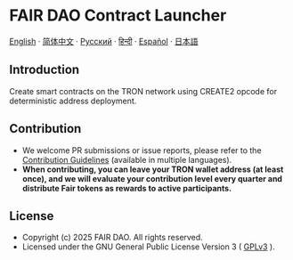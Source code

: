 # FAIR DAO Contract Launcher

[English](README.md)  ·  [简体中文](README_CN.md)  ·  [Русский](README_RU.md)  ·  [हिन्दी](README_HI.md)  ·  [Español](README_ES.md)  ·  [日本語](README_JA.md)

## Introduction
Create smart contracts on the TRON network using CREATE2 opcode for deterministic address deployment.

## Contribution

* We welcome PR submissions or issue reports, please refer to the [Contribution Guidelines](CONTRIBUTING.md) (available in multiple languages).
* **When contributing, you can leave your TRON wallet address (at least once), and we will evaluate your contribution level every quarter and distribute Fair tokens as rewards to active participants.**

## License

* Copyright (c) 2025 FAIR DAO. All rights reserved.
* Licensed under the GNU General Public License Version 3 ( [GPLv3](LICENSE) ).